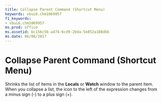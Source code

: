 ```yaml
---
title: Collapse Parent Command (Shortcut Menu)
keywords: vbui6.chm1069957
f1_keywords:
- vbui6.chm1069957
ms.prod: office
ms.assetid: bc156c56-a474-6cd9-2bda-5e852a188dbb
ms.date: 06/08/2017
---
```



# Collapse Parent Command (Shortcut Menu)

Shrinks the list of items in the  **Locals** or **Watch** window to the parent item. When you collapse a list, the icon to the left of the expression changes from a minus sign (-) to a plus sign (+).


